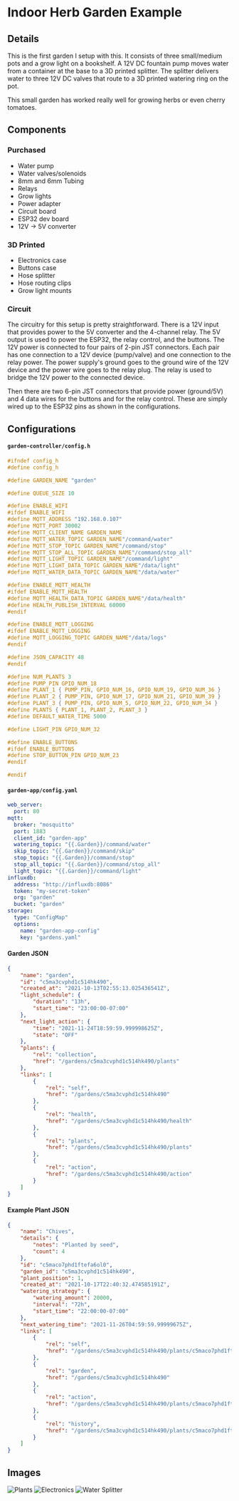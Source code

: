 # Indoor Herb Garden Example

## Details
This is the first garden I setup with this. It consists of three small/medium pots and a grow light on a bookshelf. A 12V DC fountain pump moves water from a container at the base to a 3D printed splitter. The splitter delivers water to three 12V DC valves that route to a 3D printed watering ring on the pot.

This small garden has worked really well for growing herbs or even cherry tomatoes.

## Components

### Purchased
- Water pump
- Water valves/solenoids
- 8mm and 6mm Tubing
- Relays
- Grow lights
- Power adapter
- Circuit board
- ESP32 dev board
- 12V -> 5V converter

### 3D Printed
- Electronics case
- Buttons case
- Hose splitter
- Hose routing clips
- Grow light mounts

### Circuit
The circuitry for this setup is pretty straightforward. There is a 12V input that provides power to the 5V converter and the 4-channel relay. The 5V output is used to power the ESP32, the relay control, and the buttons. The 12V power is connected to four pairs of 2-pin JST connectors. Each pair has one connection to a 12V device (pump/valve) and one connection to the relay power. The power supply's ground goes to the ground wire of the 12V device and the power wire goes to the relay plug. The relay is used to bridge the 12V power to the connected device.

Then there are two 6-pin JST connectors that provide power (ground/5V) and 4 data wires for the buttons and for the relay control. These are simply wired up to the ESP32 pins as shown in the configurations.

## Configurations
<!-- tabs:start -->
#### **`garden-controller/config.h`**
```c
#ifndef config_h
#define config_h

#define GARDEN_NAME "garden"

#define QUEUE_SIZE 10

#define ENABLE_WIFI
#ifdef ENABLE_WIFI
#define MQTT_ADDRESS "192.168.0.107"
#define MQTT_PORT 30002
#define MQTT_CLIENT_NAME GARDEN_NAME
#define MQTT_WATER_TOPIC GARDEN_NAME"/command/water"
#define MQTT_STOP_TOPIC GARDEN_NAME"/command/stop"
#define MQTT_STOP_ALL_TOPIC GARDEN_NAME"/command/stop_all"
#define MQTT_LIGHT_TOPIC GARDEN_NAME"/command/light"
#define MQTT_LIGHT_DATA_TOPIC GARDEN_NAME"/data/light"
#define MQTT_WATER_DATA_TOPIC GARDEN_NAME"/data/water"

#define ENABLE_MQTT_HEALTH
#ifdef ENABLE_MQTT_HEALTH
#define MQTT_HEALTH_DATA_TOPIC GARDEN_NAME"/data/health"
#define HEALTH_PUBLISH_INTERVAL 60000
#endif

#define ENABLE_MQTT_LOGGING
#ifdef ENABLE_MQTT_LOGGING
#define MQTT_LOGGING_TOPIC GARDEN_NAME"/data/logs"
#endif

#define JSON_CAPACITY 48
#endif

#define NUM_PLANTS 3
#define PUMP_PIN GPIO_NUM_18
#define PLANT_1 { PUMP_PIN, GPIO_NUM_16, GPIO_NUM_19, GPIO_NUM_36 }
#define PLANT_2 { PUMP_PIN, GPIO_NUM_17, GPIO_NUM_21, GPIO_NUM_39 }
#define PLANT_3 { PUMP_PIN, GPIO_NUM_5, GPIO_NUM_22, GPIO_NUM_34 }
#define PLANTS { PLANT_1, PLANT_2, PLANT_3 }
#define DEFAULT_WATER_TIME 5000

#define LIGHT_PIN GPIO_NUM_32

#define ENABLE_BUTTONS
#ifdef ENABLE_BUTTONS
#define STOP_BUTTON_PIN GPIO_NUM_23
#endif

#endif
```

#### **`garden-app/config.yaml`**
```yaml
web_server:
  port: 80
mqtt:
  broker: "mosquitto"
  port: 1883
  client_id: "garden-app"
  watering_topic: "{{.Garden}}/command/water"
  skip_topic: "{{.Garden}}/command/skip"
  stop_topic: "{{.Garden}}/command/stop"
  stop_all_topic: "{{.Garden}}/command/stop_all"
  light_topic: "{{.Garden}}/command/light"
influxdb:
  address: "http://influxdb:8086"
  token: "my-secret-token"
  org: "garden"
  bucket: "garden"
storage:
  type: "ConfigMap"
  options:
    name: "garden-app-config"
    key: "gardens.yaml"
```

#### **Garden JSON**
```json
{
    "name": "garden",
    "id": "c5ma3cvphd1c514hk490",
    "created_at": "2021-10-13T02:55:13.025436541Z",
    "light_schedule": {
        "duration": "13h",
        "start_time": "23:00:00-07:00"
    },
    "next_light_action": {
        "time": "2021-11-24T18:59:59.999998625Z",
        "state": "OFF"
    },
    "plants": {
        "rel": "collection",
        "href": "/gardens/c5ma3cvphd1c514hk490/plants"
    },
    "links": [
        {
            "rel": "self",
            "href": "/gardens/c5ma3cvphd1c514hk490"
        },
        {
            "rel": "health",
            "href": "/gardens/c5ma3cvphd1c514hk490/health"
        },
        {
            "rel": "plants",
            "href": "/gardens/c5ma3cvphd1c514hk490/plants"
        },
        {
            "rel": "action",
            "href": "/gardens/c5ma3cvphd1c514hk490/action"
        }
    ]
}
```

#### **Example Plant JSON**
```json
{
    "name": "Chives",
    "details": {
        "notes": "Planted by seed",
        "count": 4
    },
    "id": "c5maco7phd1ftefa6ol0",
    "garden_id": "c5ma3cvphd1c514hk490",
    "plant_position": 1,
    "created_at": "2021-10-17T22:40:32.474585191Z",
    "watering_strategy": {
        "watering_amount": 20000,
        "interval": "72h",
        "start_time": "22:00:00-07:00"
    },
    "next_watering_time": "2021-11-26T04:59:59.99999675Z",
    "links": [
        {
            "rel": "self",
            "href": "/gardens/c5ma3cvphd1c514hk490/plants/c5maco7phd1ftefa6ol0"
        },
        {
            "rel": "garden",
            "href": "/gardens/c5ma3cvphd1c514hk490"
        },
        {
            "rel": "action",
            "href": "/gardens/c5ma3cvphd1c514hk490/plants/c5maco7phd1ftefa6ol0/action"
        },
        {
            "rel": "history",
            "href": "/gardens/c5ma3cvphd1c514hk490/plants/c5maco7phd1ftefa6ol0/history"
        }
    ]
}
```
<!-- tabs:end -->

## Images
![Plants](_images/indoor_example/plants.jpeg)
![Electronics](_images/indoor_example/electronics.jpeg)
![Water Splitter](_images/indoor_example/water_splitter.jpeg)
